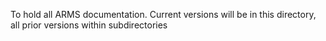 To hold all ARMS documentation. Current versions will be in this directory, all prior versions within subdirectories
